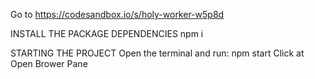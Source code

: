 Go to https://codesandbox.io/s/holy-worker-w5p8d

INSTALL THE PACKAGE DEPENDENCIES
npm i

STARTING THE PROJECT
Open the terminal and run:
npm start
Click at Open Brower Pane